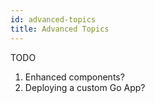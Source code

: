```yaml
---
id: advanced-topics
title: Advanced Topics
---
```


TODO

1. Enhanced components?
1. Deploying a custom Go App?
